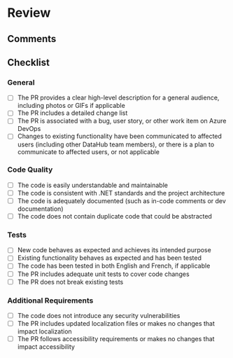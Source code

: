 # Review

## Comments

<!-- If you have any comments for the PR author, write them here. -->

## Checklist 

<!-- If you are not sure about any of the following items, assign an additional reviewer to cover those points. -->

### General

- [ ] The PR provides a clear high-level description for a general audience, including photos or GIFs if applicable
- [ ] The PR includes a detailed change list
- [ ] The PR is associated with a bug, user story, or other work item on Azure DevOps
- [ ] Changes to existing functionality have been communicated to affected users (including other DataHub team members), or there is a plan to communicate to affected users, or not applicable

### Code Quality

- [ ] The code is easily understandable and maintainable
- [ ] The code is consistent with .NET standards and the project architecture
- [ ] The code is adequately documented (such as in-code comments or dev documentation)
- [ ] The code does not contain duplicate code that could be abstracted

### Tests

- [ ] New code behaves as expected and achieves its intended purpose
- [ ] Existing functionality behaves as expected and has been tested
- [ ] The code has been tested in both English and French, if applicable
- [ ] The PR includes adequate unit tests to cover code changes
- [ ] The PR does not break existing tests

### Additional Requirements

- [ ] The code does not introduce any security vulnerabilities
- [ ] The PR includes updated localization files or makes no changes that impact localization
- [ ] The PR follows accessibility requirements or makes no changes that impact accessibility
